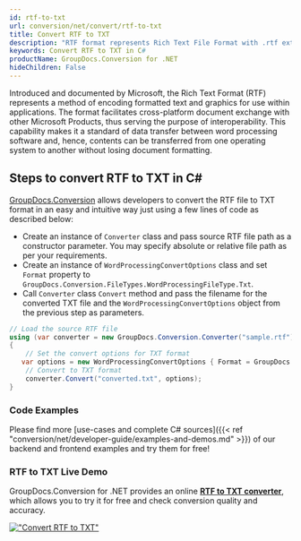 ```yaml
---
id: rtf-to-txt
url: conversion/net/convert/rtf-to-txt
title: Convert RTF to TXT
description: "RTF format represents Rich Text File Format with .rtf extension. Learn how to convert RTF to TXT file programmatically in C# language using GroupDocs.Conversion for .NET library."
keywords: Convert RTF to TXT in C#
productName: GroupDocs.Conversion for .NET
hideChildren: False
---
```


Introduced and documented by Microsoft, the Rich Text Format (RTF) represents a method of encoding formatted text and graphics for use within applications. The format facilitates cross-platform document exchange with other Microsoft Products, thus serving the purpose of interoperability. This capability makes it a standard of data transfer between word processing software and, hence, contents can be transferred from one operating system to another without losing document formatting.

## Steps to convert RTF to TXT in C#

[GroupDocs.Conversion](https://products.groupdocs.com/conversion/net) allows developers to convert the RTF file to TXT format in an easy and intuitive way just using a few lines of code as described below:

* Create an instance of `Converter` class and pass source RTF file path as a constructor parameter. You may specify absolute or relative file path as per your requirements. 
* Create an instance of `WordProcessingConvertOptions` class and set `Format` property to `GroupDocs.Conversion.FileTypes.WordProcessingFileType.Txt`.
* Call `Converter` class `Convert` method and pass the filename for the converted TXT file and the `WordProcessingConvertOptions` object from the previous step as parameters.

```csharp
// Load the source RTF file
using (var converter = new GroupDocs.Conversion.Converter("sample.rtf"))
{
    // Set the convert options for TXT format
   var options = new WordProcessingConvertOptions { Format = GroupDocs.Conversion.FileTypes.WordProcessingFileType.Txt };
    // Convert to TXT format
    converter.Convert("converted.txt", options);
}
```

### Code Examples

Please find more [use-cases and complete C# sources]({{< ref "conversion/net/developer-guide/examples-and-demos.md" >}}) of our backend and frontend examples and try them for free!

### RTF to TXT Live Demo

GroupDocs.Conversion for .NET provides an online [**RTF to TXT converter**](https://products.groupdocs.app/conversion/rtf-to-txt), which allows you to try it for free and check conversion quality and accuracy.

[!["Convert RTF to TXT"](conversion/net/images/convert-to-txt/convert-rtf-to-txt.png)](https://products.groupdocs.app/conversion/rtf-to-txt)